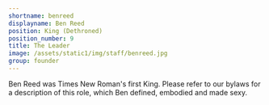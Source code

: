 ```yaml
---
shortname: benreed
displayname: Ben Reed
position: King (Dethroned)
position_number: 9
title: The Leader
image: /assets/static1/img/staff/benreed.jpg
group: founder
---
```


Ben Reed was Times New Roman's first King. Please
refer to our bylaws for a description of this
role, which Ben defined, embodied and made sexy.
